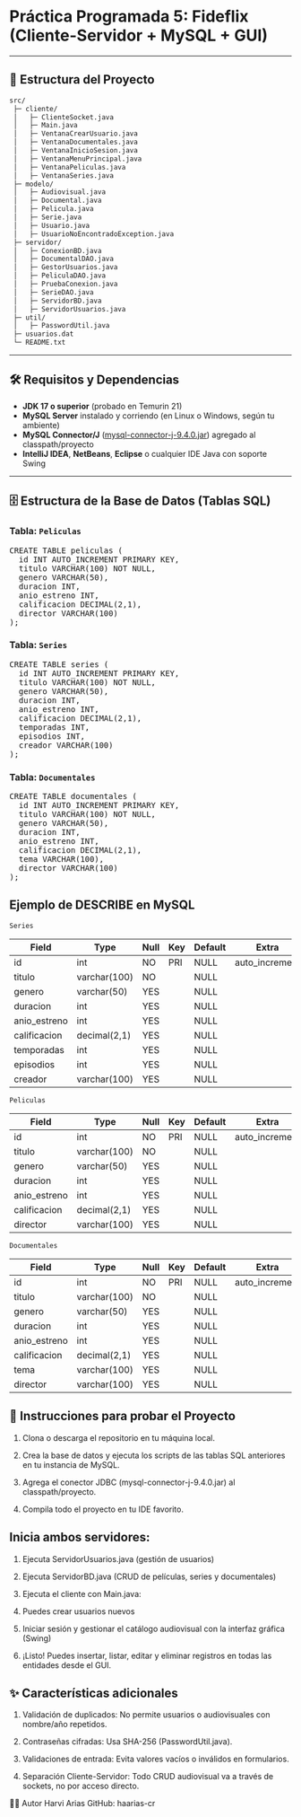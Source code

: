 # Práctica Programada 5: Fideflix (Cliente-Servidor + MySQL + GUI)

---

## 📂 Estructura del Proyecto

```bash
src/
 ├─ cliente/
 │   ├─ ClienteSocket.java
 │   ├─ Main.java
 │   ├─ VentanaCrearUsuario.java
 │   ├─ VentanaDocumentales.java
 │   ├─ VentanaInicioSesion.java
 │   ├─ VentanaMenuPrincipal.java
 │   ├─ VentanaPeliculas.java
 │   ├─ VentanaSeries.java
 ├─ modelo/
 │   ├─ Audiovisual.java
 │   ├─ Documental.java
 │   ├─ Pelicula.java
 │   ├─ Serie.java
 │   ├─ Usuario.java
 │   ├─ UsuarioNoEncontradoException.java
 ├─ servidor/
 │   ├─ ConexionBD.java
 │   ├─ DocumentalDAO.java
 │   ├─ GestorUsuarios.java
 │   ├─ PeliculaDAO.java
 │   ├─ PruebaConexion.java
 │   ├─ SerieDAO.java
 │   ├─ ServidorBD.java
 │   ├─ ServidorUsuarios.java
 ├─ util/
 │   ├─ PasswordUtil.java
 ├─ usuarios.dat
 └─ README.txt
```

---

## 🛠️ Requisitos y Dependencias

- **JDK 17 o superior** (probado en Temurin 21)
- **MySQL Server** instalado y corriendo (en Linux o Windows, según tu ambiente)
- **MySQL Connector/J** ([mysql-connector-j-9.4.0.jar](https://dev.mysql.com/downloads/connector/j/?os=26)) agregado al classpath/proyecto
- **IntelliJ IDEA**, **NetBeans**, **Eclipse** o cualquier IDE Java con soporte Swing

---

## 🗄️ Estructura de la Base de Datos (Tablas SQL)

### Tabla: `Peliculas`

<pre>CREATE TABLE peliculas (
  id INT AUTO_INCREMENT PRIMARY KEY,
  titulo VARCHAR(100) NOT NULL,
  genero VARCHAR(50),
  duracion INT,
  anio_estreno INT,
  calificacion DECIMAL(2,1),
  director VARCHAR(100)
);</pre>


### Tabla: `Series`

<pre>CREATE TABLE series (
  id INT AUTO_INCREMENT PRIMARY KEY,
  titulo VARCHAR(100) NOT NULL,
  genero VARCHAR(50),
  duracion INT,
  anio_estreno INT,
  calificacion DECIMAL(2,1),
  temporadas INT,
  episodios INT,
  creador VARCHAR(100)
);</pre>


### Tabla: `Documentales`

<pre>CREATE TABLE documentales (
  id INT AUTO_INCREMENT PRIMARY KEY,
  titulo VARCHAR(100) NOT NULL,
  genero VARCHAR(50),
  duracion INT,
  anio_estreno INT,
  calificacion DECIMAL(2,1),
  tema VARCHAR(100),
  director VARCHAR(100)
);</pre>

## Ejemplo de DESCRIBE en MySQL

`Series`

| Field         | Type         | Null | Key | Default | Extra           |
| ------------- | ------------ | ---- | --- | ------- | --------------- |
| id            | int          | NO   | PRI | NULL    | auto\_increment |
| titulo        | varchar(100) | NO   |     | NULL    |                 |
| genero        | varchar(50)  | YES  |     | NULL    |                 |
| duracion      | int          | YES  |     | NULL    |                 |
| anio\_estreno | int          | YES  |     | NULL    |                 |
| calificacion  | decimal(2,1) | YES  |     | NULL    |                 |
| temporadas    | int          | YES  |     | NULL    |                 |
| episodios     | int          | YES  |     | NULL    |                 |
| creador       | varchar(100) | YES  |     | NULL    |                 |

`Peliculas`

| Field         | Type         | Null | Key | Default | Extra           |
| ------------- | ------------ | ---- | --- | ------- | --------------- |
| id            | int          | NO   | PRI | NULL    | auto\_increment |
| titulo        | varchar(100) | NO   |     | NULL    |                 |
| genero        | varchar(50)  | YES  |     | NULL    |                 |
| duracion      | int          | YES  |     | NULL    |                 |
| anio\_estreno | int          | YES  |     | NULL    |                 |
| calificacion  | decimal(2,1) | YES  |     | NULL    |                 |
| director      | varchar(100) | YES  |     | NULL    |                 |

`Documentales`

| Field         | Type         | Null | Key | Default | Extra           |
| ------------- | ------------ | ---- | --- | ------- | --------------- |
| id            | int          | NO   | PRI | NULL    | auto\_increment |
| titulo        | varchar(100) | NO   |     | NULL    |                 |
| genero        | varchar(50)  | YES  |     | NULL    |                 |
| duracion      | int          | YES  |     | NULL    |                 |
| anio\_estreno | int          | YES  |     | NULL    |                 |
| calificacion  | decimal(2,1) | YES  |     | NULL    |                 |
| tema          | varchar(100) | YES  |     | NULL    |                 |
| director      | varchar(100) | YES  |     | NULL    |                 |


## 🚀 Instrucciones para probar el Proyecto
1. Clona o descarga el repositorio en tu máquina local.

2. Crea la base de datos y ejecuta los scripts de las tablas SQL anteriores en tu instancia de MySQL.

3. Agrega el conector JDBC (mysql-connector-j-9.4.0.jar) al classpath/proyecto.

4. Compila todo el proyecto en tu IDE favorito.

## Inicia ambos servidores:

1. Ejecuta ServidorUsuarios.java (gestión de usuarios)

2. Ejecuta ServidorBD.java (CRUD de películas, series y documentales)

3. Ejecuta el cliente con Main.java:

4. Puedes crear usuarios nuevos

5. Iniciar sesión y gestionar el catálogo audiovisual con la interfaz gráfica (Swing)

6. ¡Listo! Puedes insertar, listar, editar y eliminar registros en todas las entidades desde el GUI.

## ✨ Características adicionales
1. Validación de duplicados: No permite usuarios o audiovisuales con nombre/año repetidos.

2. Contraseñas cifradas: Usa SHA-256 (PasswordUtil.java).

3. Validaciones de entrada: Evita valores vacíos o inválidos en formularios.

4. Separación Cliente-Servidor: Todo CRUD audiovisual va a través de sockets, no por acceso directo.

🧑‍💻 Autor
Harvi Arias
GitHub: haarias-cr

